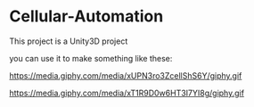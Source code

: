 # Cellular-Automation

This project is a Unity3D project

you can use it to make something like these:

https://media.giphy.com/media/xUPN3ro3ZcellShS6Y/giphy.gif


https://media.giphy.com/media/xT1R9D0w6HT3I7YI8g/giphy.gif
